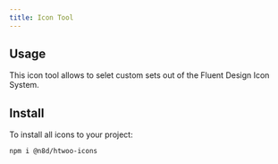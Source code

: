 ```yaml
---
title: Icon Tool
---
```


## Usage

This icon tool allows to selet custom sets out of the Fluent Design Icon System.


## Install
To install all icons to your project:

```sh
npm i @n8d/htwoo-icons
```

